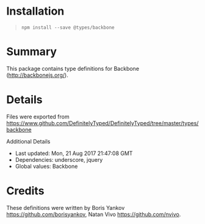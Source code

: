 # Installation
> `npm install --save @types/backbone`

# Summary
This package contains type definitions for Backbone (http://backbonejs.org/).

# Details
Files were exported from https://www.github.com/DefinitelyTyped/DefinitelyTyped/tree/master/types/backbone

Additional Details
 * Last updated: Mon, 21 Aug 2017 21:47:08 GMT
 * Dependencies: underscore, jquery
 * Global values: Backbone

# Credits
These definitions were written by Boris Yankov <https://github.com/borisyankov>, Natan Vivo <https://github.com/nvivo>.
